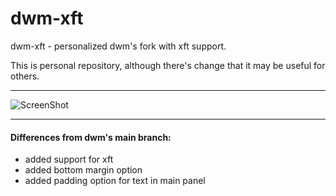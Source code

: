 dwm-xft
=======

dwm-xft - personalized dwm's fork with xft support.

This is personal repository, although there's change that it may be useful for others.

---------

![ScreenShot](http://solusipse.net/static/images/dwm.jpg)


---------

#### Differences from dwm's main branch: ####

* added support for xft
* added bottom margin option
* added padding option for text in main panel
